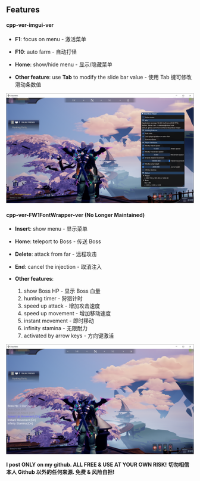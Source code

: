 ## Features

#### cpp-ver-imgui-ver

- **F1**: focus on menu - 激活菜单
- **F10**: auto farm - 自动打怪
- **Home**: show/hide menu - 显示/隐藏菜单

- **Other feature**: use **Tab** to modify the slide bar value - 使用 Tab 键可修改滑动条数值 


![cpp-ver-imgui-ver](cpp-ver-imgui-ver.png)

#### cpp-ver-FW1FontWrapper-ver (No Longer Maintained)

- **Insert**: show menu - 显示菜单
- **Hom**e: teleport to Boss - 传送 Boss
- **Delete**: attack from far - 远程攻击
- **End**: cancel the injection - 取消注入

- **Other features**: 
  1. show Boss HP - 显示 Boss 血量
  2. hunting timer - 狩猎计时
  3. speed up attack - 增加攻击速度
  4. speed up movement - 增加移动速度
  5. instant movement - 即时移动
  6. infinity stamina - 无限耐力
  7. activated by arrow keys - 方向键激活

![cpp-ver-FW1FontWrapper-ver](cpp-ver-FW1FontWrapper-ver.png)

**I post ONLY on my github. ALL FREE & USE AT YOUR OWN RISK!**
**切勿相信本人 Github 以外的任何来源. 免费 & 风险自担!**
